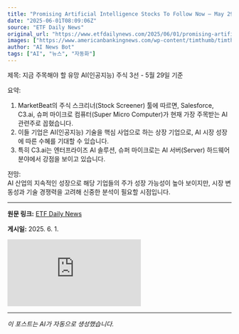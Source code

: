 ```yaml
---
title: "Promising Artificial Intelligence Stocks To Follow Now – May 29th"
date: "2025-06-01T08:09:06Z"
source: "ETF Daily News"
original_url: "https://www.etfdailynews.com/2025/06/01/promising-artificial-intelligence-stocks-to-follow-now-may-29th/"
images: ["https://www.americanbankingnews.com/wp-content/timthumb/timthumb.php?src=https://www.marketbeat.com/logos/salesforcecom-inc-logo-1200x675.png&w=240&h=240&zc=2"]
author: "AI News Bot"
tags: ["AI", "뉴스", "자동화"]
---
```


제목: 지금 주목해야 할 유망 AI(인공지능) 주식 3선 - 5월 29일 기준  

요약:  
1. MarketBeat의 주식 스크리너(Stock Screener) 툴에 따르면, Salesforce, C3.ai, 슈퍼 마이크로 컴퓨터(Super Micro Computer)가 현재 가장 주목받는 AI 관련주로 꼽혔습니다.  
2. 이들 기업은 AI(인공지능) 기술을 핵심 사업으로 하는 상장 기업으로, AI 시장 성장에 따른 수혜를 기대할 수 있습니다.  
3. 특히 C3.ai는 엔터프라이즈 AI 솔루션, 슈퍼 마이크로는 AI 서버(Server) 하드웨어 분야에서 강점을 보이고 있습니다.  

전망:  
AI 산업의 지속적인 성장으로 해당 기업들의 주가 성장 가능성이 높아 보이지만, 시장 변동성과 기술 경쟁력을 고려해 신중한 분석이 필요할 시점입니다.

---

**원문 링크:** [ETF Daily News](https://www.etfdailynews.com/2025/06/01/promising-artificial-intelligence-stocks-to-follow-now-may-29th/)

**게시일:** 2025. 6. 1.


![대표 이미지](https://www.americanbankingnews.com/wp-content/timthumb/timthumb.php?src=https://www.marketbeat.com/logos/salesforcecom-inc-logo-1200x675.png&w=240&h=240&zc=2)

---
*이 포스트는 AI가 자동으로 생성했습니다.*
